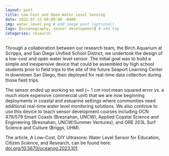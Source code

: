 ```yaml
---
layout: post
title: Low-Cost and Open Water Level Sensing
date: 2022-07-15 00:00:00 -0400
img: water_level.png # Add image post (optional)
tags: [oceanography, sensor development] # add tag
categories: research
---
```


Through a collaboration between our research team, the Birch Aquarium at Scripps, and San Diego Unified School District, we undertook the design of a low-cost and open water level sensor. The initial goal was to build a simple and inexpensive device that could be assembled by high school students prior to field trips to the site of the future Seaport Learning Center in downtown San Diego, then deployed for real-time data collection during those field trips.  

The sensor ended up working so well (~ 1 cm root mean squared error vs. a much more expensive commercial unit) that we are now beginning deployments in coastal and estuarine settings where communities need additional real-time water level monitoring solutions. We also continue to use this device to teach sensor development courses including OCN 479/579 Smart Coasts (Bresnahan, UNCW), Applied Coastal Science and Engineering (Bresnahan, UNCW/Summer Ventures), and ORE 203L Surf Science and Culture (Briggs, UHM).

The article, A Low-Cost, DIY Ultrasonic Water Level Sensor for Education, Citizen Science, and Research, can be found here: [doi.org/10.5670/oceanog.2023.101](https://doi.org/10.5670/oceanog.2023.101).

